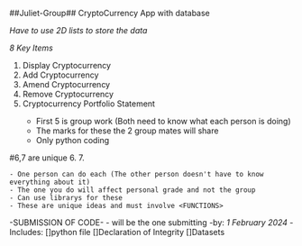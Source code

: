 ##Juliet-Group##
 CryptoCurrency App with database

*Have to use 2D lists to store the data*

*8 Key Items*
1. Display Cryptocurrency <NAME> <DATE-COMPLETED>
2. Add Cryptocurrency <NAME> <DATE-COMPLETED>
3. Amend Cryptocurrency <NAME> <DATE-COMPLETED>
4. Remove Cryptocurrency <NAME> <DATE-COMPLETED>
5. Cryptocurrency Portfolio Statement <NAME> <DATE-COMPLETED>
    - First 5 is group work (Both need to know what each person is doing)
    - The marks for these the 2 group mates will share
    - Only python coding

#6,7 are unique
6. <NAME><IDEA> <DATE-COMPLETED>
7. <NAME><IDEA> <DATE-COMPLETED>
   
    - One person can do each (The other person doesn't have to know everything about it)
    - The one you do will affect personal grade and not the group
    - Can use librarys for these
    - These are unique ideas and must involve <FUNCTIONS>


-SUBMISSION OF CODE-
 -<NAME> will be the one submitting
 -by: *1 February 2024*
 -Includes:
 []python file
 []Declaration of Integrity
 []Datasets





